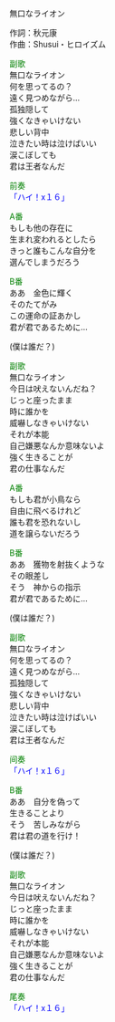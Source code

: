 無口なライオン  
  
作詞：秋元康  
作曲：Shusui・ヒロイズム  
  
<font color=green>副歌</font>  
無口なライオン  
何を思ってるの？  
遠く見つめながら…  
孤独隠して  
強くなきゃいけない  
悲しい背中  
泣きたい時は泣けばいい  
涙こぼしても  
君は王者なんだ  
  
<font color=green>前奏</font>  
<font color=blue>「ハイ！x１６」</font>   
  
<font color=green>A番</font>  
もしも他の存在に  
生まれ変われるとしたら  
きっと誰もこんな自分を  
選んでしまうだろう  
  
<font color=green>B番</font>  
ああ　金色に輝く  
そのたてがみ  
この運命の証あかし  
君が君であるために…  
  
(僕は誰だ？)  
  
<font color=green>副歌</font>  
無口なライオン  
今日は吠えないんだね？  
じっと座ったまま  
時に誰かを  
威嚇しなきゃいけない  
それが本能  
自己嫌悪なんか意味ないよ  
強く生きることが  
君の仕事なんだ  
  
<font color=green>A番</font>  
もしも君が小鳥なら  
自由に飛べるけれど  
誰も君を恐れないし  
道を譲らないだろう  
  
<font color=green>B番</font>  
ああ　獲物を射抜くような  
その眼差し  
そう　神からの指示  
君が君であるために…  
  
(僕は誰だ？)  
  
<font color=green>副歌</font>  
無口なライオン  
何を思ってるの？  
遠く見つめながら…  
孤独隠して  
強くなきゃいけない  
悲しい背中  
泣きたい時は泣けばいい  
涙こぼしても  
君は王者なんだ  
  
<font color=green>间奏</font>  
<font color=blue>「ハイ！x１６」</font>   
  
<font color=green>B番</font>  
ああ　自分を偽って  
生きることより  
そう　苦しみながら  
君は君の道を行け！  
  
(僕は誰だ？)  
  
<font color=green>副歌</font>  
無口なライオン  
今日は吠えないんだね？  
じっと座ったまま  
時に誰かを  
威嚇しなきゃいけない  
それが本能  
自己嫌悪なんか意味ないよ  
強く生きることが  
君の仕事なんだ  
  
<font color=green>尾奏</font>  
<font color=blue>「ハイ！x１６」</font>   
